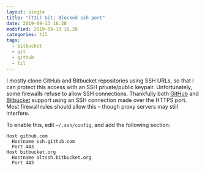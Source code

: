 ```yaml
---
layout: single
title: "(TIL) Git: Blocked ssh port"
date: 2019-09-13 16.28
modified: 2019-09-13 16.28
categories: til
tags:
  - bitbucket
  - git
  - github
  - til
---
```


I mostly clone GitHub and Bitbucket repositories using SSH URLs,
so that I can protect this access with an SSH private/public keypair.
Unfortunately, some firewalls refuse to allow SSH connections.
Thankfully both [GitHub](https://help.github.com/en/articles/using-ssh-over-the-https-port)
and
[Bitbucket](https://confluence.atlassian.com/bitbucket/troubleshoot-ssh-issues-271943403.html#TroubleshootSSHissues-Ifport22isblocked)
support using an SSH connection made over the HTTPS port.
Most firewall rules should allow this – though proxy servers may still interfere.

To enable this, edit `~/.ssh/config`, and add the following section:

```
Host github.com
  Hostname ssh.github.com
  Port 443
Host bitbucket.org
  Hostname altssh.bitbucket.org
  Port 443
```
